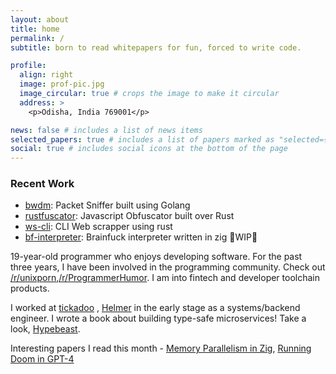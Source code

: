 ```yaml
---
layout: about
title: home
permalink: /
subtitle: born to read whitepapers for fun, forced to write code.

profile:
  align: right
  image: prof-pic.jpg
  image_circular: true # crops the image to make it circular
  address: >
    <p>Odisha, India 769001</p>

news: false # includes a list of news items
selected_papers: true # includes a list of papers marked as "selected={true}"
social: true # includes social icons at the bottom of the page
---
```


### Recent Work

- [bwdm](https://github.com/zokhcat/bwdm): Packet Sniffer built using Golang
- [rustfuscator](https://github.com/zokhcat/rustfuscator): Javascript Obfuscator built over Rust
- [ws-cli](https://github.com/zokhcat/ws-cli): CLI Web scrapper using rust
- [bf-interpreter](https:/github.com/zokhcat/bf-interpreter): Brainfuck interpreter written in zig 🚧WIP🚧

19-year-old programmer who enjoys developing software. For the past three years, I have been involved in the programming community. Check out [/r/unixporn](https://www.reddit.com/r/unixporn),[/r/ProgrammerHumor](https://www.reddit.com/r/ProgrammerHumor/). I am into fintech and developer toolchain products.

I worked at [tickadoo](https://tickadoo.com/) , [Helmer](https://helmer.app/) in the early stage as a systems/backend engineer. I wrote a book about building type-safe microservices! Take a look, [Hypebeast](https://notionpress.com/read/hypebeast).

Interesting papers I read this month - [Memory Parallelism in Zig](https://arxiv.org/pdf/2409.20148), [Running Doom in GPT-4](https://arxiv.org/pdf/2403.05468)
